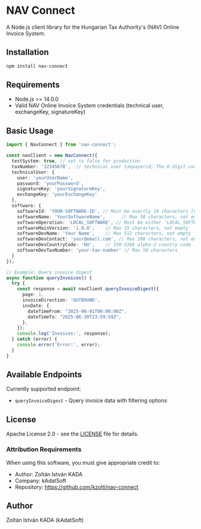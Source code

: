 # NAV Connect

A Node.js client library for the Hungarian Tax Authority's (NAV) Online Invoice System.

## Installation

```bash
npm install nav-connect
```

## Requirements

- Node.js >= 14.0.0
- Valid NAV Online Invoice System credentials (technical user, exchangeKey, signatureKey)

## Basic Usage

```typescript
import { NavConnect } from 'nav-connect';

const navClient = new NavConnect({
  testSystem: true, // set to false for production
  taxNumber: '12345678',  // technical user taxpayerid, The 8-digit core number section of the tax number
  technicalUser: {
    user: 'yourUserName',
    password: 'yourPassword',
    signatureKey: 'yourSignatureKey',
    exchangeKey: 'yourExchangeKey'
  },
  software: {
    softwareId: 'YOUR-SOFTWARE-ID', // Must be exactly 18 characters [0-9A-Z\-]
    softwareName: 'YourSoftwareName',      // Max 50 characters, not empty
    softwareOperation: 'LOCAL_SOFTWARE', // Must be either 'LOCAL_SOFTWARE' or 'ONLINE_SERVICE'
    softwareMainVersion: '1.0.0',    // Max 15 characters, not empty
    softwareDevName: 'Your Name',    // Max 512 characters, not empty
    softwareDevContact: 'your@email.com', // Max 200 characters, not empty
    softwareDevCountryCode: 'HU',    // ISO-3166 alpha-2 country code
    softwareDevTaxNumber: 'your-tax-number' // Max 50 characters
  }
});

// Example: Query invoice digest
async function queryInvoices() {
  try {
    const response = await navClient.queryInvoiceDigest({
      page: 1,
      invoiceDirection: 'OUTBOUND',
      insDate: {
        dateTimeFrom: "2025-06-01T00:00:00Z",
        dateTimeTo: "2025-06-30T23:59:59Z",
      },
    });
    console.log('Invoices:', response);
  } catch (error) {
    console.error('Error:', error);
  }
}
```

## Available Endpoints

Currently supported endpoint:
- `queryInvoiceDigest` - Query invoice data with filtering options

## License

Apache License 2.0 - see the [LICENSE](LICENSE) file for details.

### Attribution Requirements
When using this software, you must give appropriate credit to:
- Author: Zoltán István KADA
- Company: kAdatSoft
- Repository: https://github.com/kzolti/nav-connect

## Author

Zoltán István KADA (kAdatSoft)
